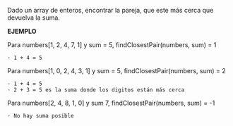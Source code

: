 Dado un array de enteros, encontrar la pareja, que este más cerca que devuelva la suma.

**EJEMPLO**

Para numbers[1, 2, 4, 7, 1] y sum = 5, findClosestPair(numbers, sum) = 1

    · 1 + 4 = 5
    
Para numbers[1, 0, 2, 4, 3, 1] y sum = 5, findClosestPair(numbers, sum) = 2

    · 1 + 4 = 5
    · 2 + 3 = 5 es la suma donde los digitos están más cerca
    
Para numbers[2, 4, 8, 1, 0] y sum 7, findClosestPair(numbers, sum) = -1

    · No hay suma posible
